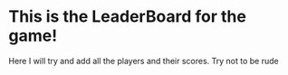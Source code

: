 # This is the LeaderBoard for the game! 
Here I will try and add all the players and their scores. Try not to be rude
